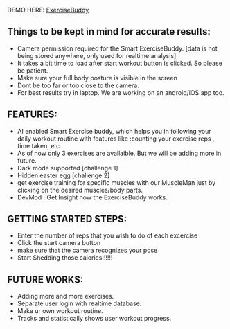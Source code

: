 
DEMO HERE: [ExerciseBuddy](https://dagdihiman.github.io/)


Things to be kept in mind for accurate results:
------------------------------------------------

- Camera permission required for the Smart ExerciseBuddy. [data is not being stored anywhere, only used for realtime analysis]
- It takes a bit time to load after start workout button is clicked. So please be patient.
- Make sure your full body posture is visible in the screen
- Dont be too far or too close to the camera.
- For best results try in laptop. We are working on an android/iOS app too.


FEATURES:
----------
- AI enabled Smart Exercise buddy, which helps you in following your daily workout routine
 with features like :counting your exercise reps , time taken, etc.
- As of now only 3 exercises are availaible. But we will be adding more in future.
- Dark mode supported [challenge 1]
- Hidden easter egg [challenge 2]
- get exercise training for specific muscles with our MuscleMan 
  just by clicking on the desired muscles/body parts.	
- DevMod : Get Insight how the ExerciseBuddy works.


GETTING STARTED STEPS:
-----------------------
- Enter the number of reps that you wish to do of each excercise
- Click the start camera button
- make sure that the camera recognizes your pose
- Start Shedding those calories!!!!!!



FUTURE WORKS:
-------------

- Adding more and more exercises.
- Separate user login with realtime database. 
- Make ur own workout routine.
- Tracks and statistically shows user workout progress.
